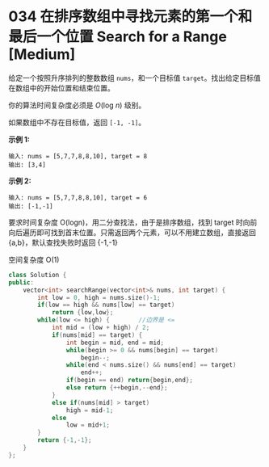 # 034 在排序数组中寻找元素的第一个和最后一个位置 Search for a Range [Medium]

给定一个按照升序排列的整数数组 `nums`，和一个目标值 `target`。找出给定目标值在数组中的开始位置和结束位置。

你的算法时间复杂度必须是 *O*(log *n*) 级别。

如果数组中不存在目标值，返回 `[-1, -1]`。

**示例 1:**

```
输入: nums = [5,7,7,8,8,10], target = 8
输出: [3,4]
```

**示例 2:**

```
输入: nums = [5,7,7,8,8,10], target = 6
输出: [-1,-1]
```



要求时间复杂度 O(logn)，用二分查找法，由于是排序数组，找到 target 时向前向后遍历即可找到首末位置。只需返回两个元素，可以不用建立数组，直接返回 {a,b}，默认查找失败时返回 {-1,-1}

空间复杂度 O(1)

```c++
class Solution {
public:
    vector<int> searchRange(vector<int>& nums, int target) {
        int low = 0, high = nums.size()-1;
        if(low == high && nums[low] == target)
            return {low,low};
        while(low <= high) {		//边界是 <=
            int mid = (low + high) / 2;
            if(nums[mid] == target) {
                int begin = mid, end = mid;
                while(begin >= 0 && nums[begin] == target)
                    begin--;
                while(end < nums.size() && nums[end] == target)
                    end++;
                if(begin == end) return{begin,end};
                else return {++begin,--end};
            }
            else if(nums[mid] > target)
                high = mid-1;
            else
                low = mid+1;
        }
        return {-1,-1};
    }
};
```

